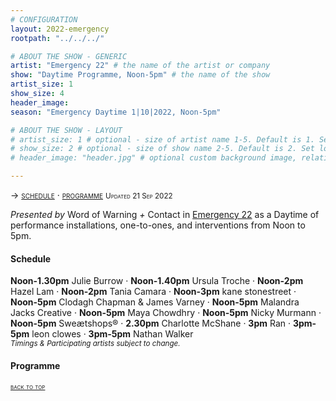 ```yaml
---
# CONFIGURATION
layout: 2022-emergency
rootpath: "../../../"

# ABOUT THE SHOW - GENERIC
artist: "Emergency 22" # the name of the artist or company
show: "Daytime Programme, Noon-5pm" # the name of the show
artist_size: 1
show_size: 4
header_image:  
season: "Emergency Daytime 1|10|2022, Noon-5pm"

# ABOUT THE SHOW - LAYOUT
# artist_size: 1 # optional - size of artist name 1-5. Default is 1. Set longer names to lower values
# show_size: 2 # optional - size of show name 2-5. Default is 2. Set longer names to lower values
# header_image: "header.jpg" # optional custom background image, relative to current page

---
```

<span style='font-variant: small-caps'>→ [schedule](/current/2022-emergency/daytime/#schedule) · [programme](/current/2022-emergency/daytime/#programme) <small>Updated 21 Sep 2022</small>     
        
*Presented by* Word of Warning *+* Contact in [Emergency 22](/current/2022-emergency) as a Daytime of performance installations, one-to-ones, and interventions from Noon to 5pm.        
         
#### Schedule         
**Noon-1.30pm** Julie Burrow · **Noon-1.40pm** Ursula Troche · **Noon-2pm** Hazel Lam · **Noon-2pm** Tania Camara · **Noon-3pm** kane stonestreet · **Noon-5pm** Clodagh Chapman & James Varney · **Noon-5pm** Malandra Jacks Creative · **Noon-5pm**  Maya Chowdhry · **Noon-5pm** Nicky Murmann · **Noon-5pm** Sweætshops® · **2.30pm** Charlotte McShane · **3pm** Ran · **3pm-5pm** leon clowes · **3pm-5pm** Nathan Walker<br><small>*Timings & Participating artists subject to change.*</small>         
         
#### Programme         
              
<small><span style='font-variant: small-caps'>[back to top](/current/2022-emergency)</span></small>
